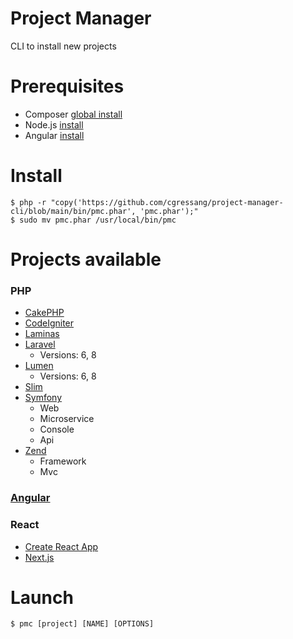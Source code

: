 # Project Manager

CLI to install new projects

# Prerequisites

* Composer [global install](https://getcomposer.org/download/)
* Node.js  [install](https://nodejs.org/en/download/)
* Angular  [install](https://angular.io/guide/setup-local)

# Install

```console
$ php -r "copy('https://github.com/cgressang/project-manager-cli/blob/main/bin/pmc.phar', 'pmc.phar');"
$ sudo mv pmc.phar /usr/local/bin/pmc
```

# Projects available

### PHP

* [CakePHP](https://cakephp.org/)
* [CodeIgniter](https://codeigniter.com/)
* [Laminas](https://getlaminas.org/)
* [Laravel](https://laravel.com/)
  * Versions: 6, 8
* [Lumen](https://lumen.laravel.com/)
  * Versions: 6, 8
* [Slim](https://www.slimframework.com/)
* [Symfony](https://symfony.com/)
  * Web
  * Microservice
  * Console
  * Api
* [Zend](https://framework.zend.com/)
  * Framework
  * Mvc

### [Angular](https://angular.io/)

### React

* [Create React App](https://create-react-app.dev/)
* [Next.js](https://nextjs.org/)

# Launch

```console
$ pmc [project] [NAME] [OPTIONS]
```
